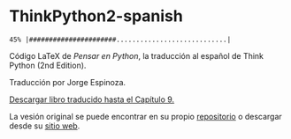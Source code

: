 ThinkPython2-spanish
====================

`45% |######################............................|`

Código LaTeX de *Pensar en Python*, la traducción al español de Think Python (2nd Edition).

Traducción por Jorge Espinoza.

[Descargar libro traducido hasta el Capítulo 9.](https://github.com/jorge-e/ThinkPython2-spanish/blob/master/book/thinkpython2-spanish.pdf)

La vesión original se puede encontrar en su propio [repositorio](https://github.com/AllenDowney/ThinkPython2) o descargar desde su [sitio web](http://greenteapress.com/wp/think-python-2e/).
